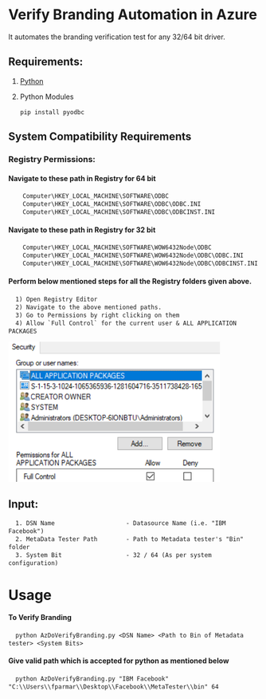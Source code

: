 # Verify Branding Automation in Azure
It automates the branding verification test for any 32/64 bit driver.

## Requirements:
  1. [Python](https://www.python.org/downloads/)
  
  2. Python Modules
      ```
      pip install pyodbc
      ```
## System Compatibility Requirements
### Registry Permissions:
  
#### Navigate to these path in Registry for 64 bit       
        Computer\HKEY_LOCAL_MACHINE\SOFTWARE\ODBC
        Computer\HKEY_LOCAL_MACHINE\SOFTWARE\ODBC\ODBC.INI
        Computer\HKEY_LOCAL_MACHINE\SOFTWARE\ODBC\ODBCINST.INI        
#### Navigate to these path in Registry for 32 bit        
        Computer\HKEY_LOCAL_MACHINE\SOFTWARE\WOW6432Node\ODBC
        Computer\HKEY_LOCAL_MACHINE\SOFTWARE\WOW6432Node\ODBC\ODBC.INI
        Computer\HKEY_LOCAL_MACHINE\SOFTWARE\WOW6432Node\ODBC\ODBCINST.INI        
#### Perform below mentioned steps for all the Registry folders given above.
      1) Open Registry Editor
      2) Navigate to the above mentioned paths.
      3) Go to Permissions by right clicking on them
      4) Allow `Full Control` for the current user & ALL APPLICATION PACKAGES
![img.png](img.png)

## Input:
      1. DSN Name                    - Datasource Name (i.e. "IBM Facebook")
      2. MetaData Tester Path        - Path to Metadata tester's "Bin" folder
      3. System Bit                  - 32 / 64 (As per system configuration)
  
# Usage
#### To Verify Branding
  
      python AzDoVerifyBranding.py <DSN Name> <Path to Bin of Metadata tester> <System Bits>

#### Give valid path which is accepted for python as mentioned below

      python AzDoVerifyBranding.py "IBM Facebook" "C:\\Users\\fparmar\\Desktop\\Facebook\\MetaTester\\bin" 64
